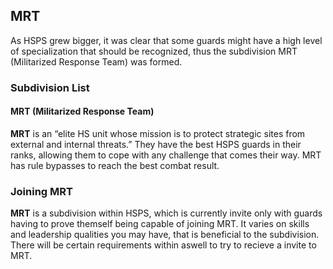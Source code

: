 ## MRT
As HSPS grew bigger, it was clear that some guards might have a high level of specialization that should be recognized, thus the subdivision MRT (Militarized Response Team) was formed.

### Subdivision List
#### MRT (Militarized Response Team)
**MRT** is an “elite HS unit whose mission is to protect strategic sites from external and internal threats.” They have the best HSPS guards in their ranks, allowing them to cope with any challenge that comes their way. MRT has rule bypasses to reach the best combat result.

### Joining MRT
**MRT** is a subdivision within HSPS, which is currently invite only with guards having to prove themself being capable of joining MRT. It varies on skills and leadership qualities you may have, that is beneficial to the subdivision. There will be certain requirements within aswell to try to recieve a invite to MRT. 